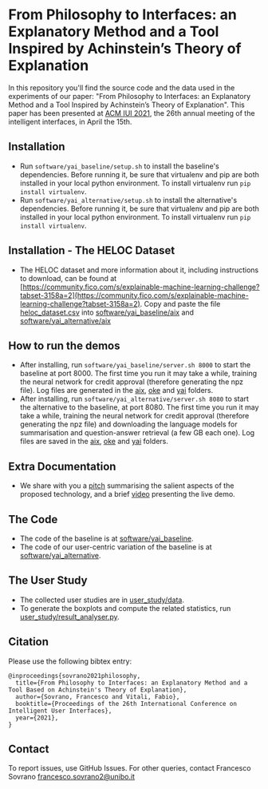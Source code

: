 # From Philosophy to Interfaces: an Explanatory Method and a Tool Inspired by Achinstein’s Theory of Explanation

In this repository you'll find the source code and the data used in the experiments of our paper: "From Philosophy to Interfaces: an Explanatory Method and a Tool Inspired by Achinstein’s Theory of Explanation".
This paper has been presented at [ACM IUI 2021](https://iui.acm.org/2021/), the 26th annual meeting of the intelligent interfaces, in April the 15th.

Installation
-------
* Run `software/yai_baseline/setup.sh` to install the baseline's dependencies. Before running it, be sure that virtualenv and pip are both installed in your local python environment. To install virtualenv run `pip install virtualenv`.
* Run `software/yai_alternative/setup.sh` to install the alternative's dependencies. Before running it, be sure that virtualenv and pip are both installed in your local python environment. To install virtualenv run `pip install virtualenv`.

Installation - The HELOC Dataset
-------
* The HELOC dataset and more information about it, including instructions to download, can be found at [https://community.fico.com/s/explainable-machine-learning-challenge?tabset-3158a=2](https://community.fico.com/s/explainable-machine-learning-challenge?tabset-3158a=2). Copy and paste the file [heloc_dataset.csv](https://github.com/explainX/explainx/blob/4f125c324c32d9ed475baa425fce650e16074d4d/datasets/heloc_dataset.csv) into [software/yai_baseline/aix](software/yai_baseline/aix) and [software/yai_alternative/aix](software/yai_alternative/aix)

How to run the demos
-------
* After installing, run `software/yai_baseline/server.sh 8000` to start the baseline at port 8000. The first time you run it may take a while, training the neural network for credit approval (therefore generating the npz file). Log files are generated in the [aix](software/yai_baseline/aix), [oke](software/yai_baseline/oke) and [yai](software/yai_baseline/yai) folders.
* After installing, run `software/yai_alternative/server.sh 8080` to start the alternative to the baseline, at port 8080. The first time you run it may take a while, training the neural network for credit approval (therefore generating the npz file) and downloading the language models for summarisation and question-answer retrieval (a few GB each one). Log files are saved in the [aix](software/yai_alternative/aix), [oke](software/yai_alternative/oke) and [yai](software/yai_alternative/yai) folders.

Extra Documentation
-------
* We share with you a [pitch](documentation/pitch.pdf) summarising the salient aspects of the proposed technology, and a brief [video](documentation/demo-presentation.mkv) presenting the live demo.

The Code
-------
* The code of the baseline is at [software/yai_baseline](software/yai_baseline).
* The code of our user-centric variation of the baseline is at [software/yai_alternative](software/yai_alternative).

The User Study
-------
* The collected user studies are in [user_study/data](user_study/data).
* To generate the boxplots and compute the related statistics, run [user_study/result_analyser.py](user_study/result_analyser.py).

Citation
-------

Please use the following bibtex entry:
```
@inproceedings{sovrano2021philosophy,
  title={From Philosophy to Interfaces: an Explanatory Method and a Tool Based on Achinstein's Theory of Explanation},
  author={Sovrano, Francesco and Vitali, Fabio},
  booktitle={Proceedings of the 26th International Conference on Intelligent User Interfaces},
  year={2021},
}
```

Contact
-------

To report issues, use GitHub Issues. For other queries, contact Francesco Sovrano <francesco.sovrano2@unibo.it>